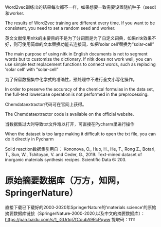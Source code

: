 Word2vec训练出的结果每次都不一样，如果想要一致需要设置随机种子（seed）和worker.

The results of Word2vec training are different every time. If you want to be consistent, you need to set a random seed and worker.

英文文献使用nltk的主要目的不是为了分词而是为了自定义词典，如果nltk效果不好，则可使用简单的文本替换功能去连接词，如把‘solar cell’替换为“solar-cell”

The main purpose of using nltk in English documents is not to segment words but to customize the dictionary. If nltk does not work well, you can use simple text replacement functions to connect words, such as replacing ‘solar cell’ with “solar-cell”

为了保留数据集中化学式的准确性，预处理中不进行全文小写化操作。

In order to preserve the accuracy of the chemical formulas in the data set, the full-text lowercase operation is not performed in the preprocessing.

Chemdataextractor代码可在官网上获得。

The Chemdataextractor code is available on the official website.

当数据集过大时导致txt文件难以打开，可直接在Pycharm里进行操作

When the dataset is too large making it difficult to open the txt file, you can do it directly in Pycharm

Solid reaction数据集引用自：
Kononova, O., Huo, H., He, T., Rong Z., Botari, T., Sun, W., Tshitoyan, V. and Ceder, G., 2019. Text-mined dataset of inorganic materials synthesis recipes. Scientific Data 6: 203.


# 原始摘要数据库（万方，知网，SpringerNature）

直接下载已下载好的2000-2020年SpringerNature的'materials science'的原始摘要数据库链接（SpringerNature-2000-2020,以及中文的摘要数据库）：https://pan.baidu.com/s/1_iGUrtqI7fCoubA9RcPqww 提取码：1111

